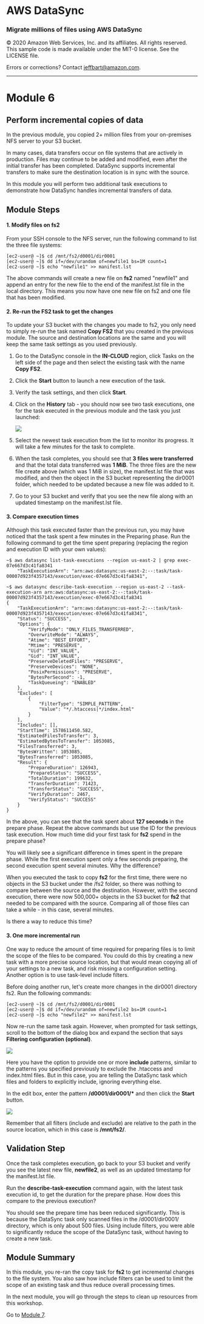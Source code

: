 # **AWS DataSync**

### Migrate millions of files using AWS DataSync

© 2020 Amazon Web Services, Inc. and its affiliates. All rights reserved.
This sample code is made available under the MIT-0 license. See the LICENSE file.

Errors or corrections? Contact [jeffbart@amazon.com](mailto:jeffbart@amazon.com).

---

# Module 6
## Perform incremental copies of data

In the previous module, you copied 2+ million files from your on-premises NFS server to your S3 bucket.

In many cases, data transfers occur on file systems that are actively in production.  Files may continue to be added and modified, even after the initial transfer has been completed.  DataSync supports incremental transfers to make sure the destination location is in sync with the source.

In this module you will perform two additional task executions to demonstrate how DataSync handles incremental transfers of data.

## Module Steps

#### 1. Modify files on fs2

From your SSH console to the NFS server, run the following command to list the three file systems:

    [ec2-user@ ~]$ cd /mnt/fs2/d0001/dir0001
    [ec2-user@ ~]$ dd if=/dev/urandom of=newfile1 bs=1M count=1
    [ec2-user@ ~]$ echo "newfile1" >> manifest.lst

The above commands will create a new file on **fs2** named "newfile1" and append an entry for the new file to the end of the manifest.lst file in the local directory.  This means you now have one new file on fs2 and one file that has been modified.

#### 2. Re-run the FS2 task to get the changes

To update your S3 bucket with the changes you made to fs2, you only need to simply re-run the task named **Copy FS2** that you created in the previous module.  The source and destination locations are the same and you will keep the same task settings as you used previously.

1. Go to the DataSync console in the **IN-CLOUD** region, click Tasks on the left side of the page and then select the existing task with the name **Copy FS2**.
2. Click the **Start** button to launch a new execution of the task.
3. Verify the task settings, and then click **Start**.
4. Click on the **History** tab - you should now see two task executions, one for the task executed in the previous module and the task you just launched:

    ![](../images/mod6ds1.png)

5. Select the newest task execution from the list to monitor its progress.  It will take a few minutes for the task to complete.
6. When the task completes, you should see that **3 files were transferred** and that the total data transferred was **1 MiB**.  The three files are the new file create above (which was 1 MiB in size), the manifest.lst file that was modified, and then the object in the S3 bucket representing the dir0001 folder, which needed to be updated because a new file was added to it.
7. Go to your S3 bucket and verify that you see the new file along with an updated timestamp on the manifest.lst file.

#### 3. Compare execution times

Although this task executed faster than the previous run, you may have noticed that the task spent a few minutes in the Preparing phase.  Run the following command to get the time spent preparing (replacing the region and execution ID with your own values):

    ~$ aws datasync list-task-executions --region us-east-2 | grep exec-07e667d3c41fa8341
        "TaskExecutionArn": "arn:aws:datasync:us-east-2:--:task/task-00007d923f4357143/execution/exec-07e667d3c41fa8341",

    ~$ aws datasync describe-task-execution --region us-east-2 --task-execution-arn arn:aws:datasync:us-east-2:--:task/task-00007d923f4357143/execution/exec-07e667d3c41fa8341
    {
        "TaskExecutionArn": "arn:aws:datasync:us-east-2:--:task/task-00007d923f4357143/execution/exec-07e667d3c41fa8341",
        "Status": "SUCCESS",
        "Options": {
            "VerifyMode": "ONLY_FILES_TRANSFERRED",
            "OverwriteMode": "ALWAYS",
            "Atime": "BEST_EFFORT",
            "Mtime": "PRESERVE",
            "Uid": "INT_VALUE",
            "Gid": "INT_VALUE",
            "PreserveDeletedFiles": "PRESERVE",
            "PreserveDevices": "NONE",
            "PosixPermissions": "PRESERVE",
            "BytesPerSecond": -1,
            "TaskQueueing": "ENABLED"
        },
        "Excludes": [
            {
                "FilterType": "SIMPLE_PATTERN",
                "Value": "*/.htaccess|*/index.html"
            }
        ],
        "Includes": [],
        "StartTime": 1578611450.582,
        "EstimatedFilesToTransfer": 3,
        "EstimatedBytesToTransfer": 1053085,
        "FilesTransferred": 3,
        "BytesWritten": 1053085,
        "BytesTransferred": 1053085,
        "Result": {
            "PrepareDuration": 126943,
            "PrepareStatus": "SUCCESS",
            "TotalDuration": 199632,
            "TransferDuration": 71423,
            "TransferStatus": "SUCCESS",
            "VerifyDuration": 2467,
            "VerifyStatus": "SUCCESS"
        }
    }


In the above, you can see that the task spent about **127 seconds** in the prepare phase.  Repeat the above commands but use the ID for the previous task execution.  How much time did your first task for **fs2** spend in the prepare phase?

You will likely see a significant difference in times spent in the prepare phase.  While the first execution spent only a few seconds preparing, the second execution spent several minutes.  Why the difference?

When you executed the task to copy **fs2** for the first time, there were no objects in the S3 bucket under the /fs2 folder, so there was nothing to compare between the source and the destination.  However, with the second execution, there were now 500,000+ objects in the S3 bucket for **fs2** that needed to be compared with the source.  Comparing all of those files can take a while - in this case, several minutes.

Is there a way to reduce this time?

#### 3. One more incremental run

One way to reduce the amount of time required for preparing files is to limit the scope of the files to be compared.  You could do this by creating a new task with a more precise source location, but that would mean copying all of your settings to a new task, and risk missing a configuration setting.  Another option is to use task-level include filters.

Before doing another run, let's create more changes in the dir0001 directory fs2.  Run the following commands:

    [ec2-user@ ~]$ cd /mnt/fs2/d0001/dir0001
    [ec2-user@ ~]$ dd if=/dev/urandom of=newfile2 bs=1M count=1
    [ec2-user@ ~]$ echo "newfile2" >> manifest.lst

Now re-run the same task again.  However, when prompted for task settings, scroll to the bottom of the dialog box and expand the section that says **Filtering configuration (optional)**.

![](../images/mod6ds2.png)

Here you have the option to provide one or more **include** patterns, similar to the patterns you specified previously to exclude the .htaccess and index.html files.  But in this case, you are telling the DataSync task which files and folders to explicitly include, ignoring everything else.

In the edit box, enter the pattern **/d0001/dir0001/\*** and then click the **Start** button.

![](../images/mod6ds3.png)

Remember that all filters (include and exclude) are relative to the path in the source location, which in this case is **/mnt/fs2/**.

## Validation Step

Once the task completes execution, go back to your S3 bucket and verify you see the latest new file, **newfile2**, as well as an updated timestamp for the manifest.lst file.

Run the **describe-task-execution** command again, with the latest task execution id, to get the duration for the prepare phase.  How does this compare to the previous execution?

You should see the prepare time has been reduced significantly.  This is because the DataSync task only scanned files in the /d0001/dir0001/ directory, which is only about 500 files.  Using include filters, you were able to significantly reduce the scope of the DataSync task, without having to create a new task.

## Module Summary

In this module, you re-ran the copy task for **fs2** to get incremental changes to the file system.  You also saw how include filters can be used to limit the scope of an existing task and thus reduce overall processing times.

In the next module, you will go through the steps to clean up resources from this workshop.

Go to [Module 7](/workshops/nfs-million-files/module7).
